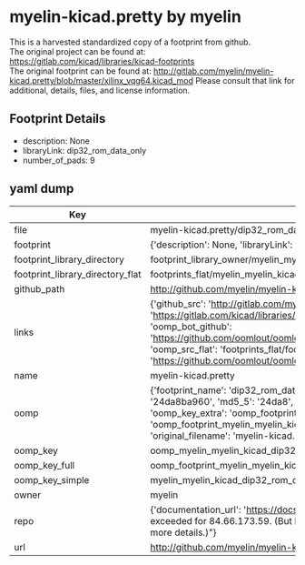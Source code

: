 # myelin-kicad.pretty by myelin  
This is a harvested standardized copy of a footprint from github.  
The original project can be found at:  
https://gitlab.com/kicad/libraries/kicad-footprints  
The original footprint can be found at:
http://gitlab.com/myelin/myelin-kicad.pretty/blob/master/xilinx_vqg64.kicad_mod
Please consult that link for additional, details, files, and license information.  
## Footprint Details
* description: None  
* libraryLink: dip32_rom_data_only  
* number_of_pads: 9  
## yaml dump  
| Key | Value |  
| --- | --- |  
| file | myelin-kicad.pretty/dip32_rom_data_only.kicad_mod |  
| footprint | {'description': None, 'libraryLink': 'dip32_rom_data_only', 'number_of_pads': 9} |  
| footprint_library_directory | footprint_library_owner/myelin_myelin-kicad.pretty |  
| footprint_library_directory_flat | footprints_flat/myelin_myelin_kicad_dip32_rom_data_only/working |  
| github_path | http://github.com/myelin/myelin-kicad.pretty/blob/master/dip32_rom_data_only.kicad_mod |  
| links | {'github_src': 'http://gitlab.com/myelin/myelin-kicad.pretty/blob/master/xilinx_vqg64.kicad_mod', 'github_src_repo': 'https://gitlab.com/kicad/libraries/kicad-footprints', 'oomp_bot': 'footprints/myelin_myelin_kicad_dip32_rom_data_only/working', 'oomp_bot_github': 'https://github.com/oomlout/oomlout_oomp_footprint_bot/tree/main/footprints/myelin_myelin_kicad_dip32_rom_data_only/working', 'oomp_src_flat': 'footprints_flat/footprints_flat/myelin_myelin_kicad_dip32_rom_data_only/working', 'oomp_src_flat_github': 'https://github.com/oomlout/oomlout_oomp_footprint_src/tree/main/footprints_flat/myelin_myelin_kicad_dip32_rom_data_only/working'} |  
| name | myelin-kicad.pretty |  
| oomp | {'footprint_name': 'dip32_rom_data_only', 'library_name': 'myelin_kicad', 'md5': '24da8ba96053646b4e6ca3005430faef', 'md5_10': '24da8ba960', 'md5_5': '24da8', 'md5_6': '24da8b', 'oomp_key': 'oomp_myelin_myelin_kicad_dip32_rom_data_only', 'oomp_key_extra': 'oomp_footprint_myelin_myelin_kicad_dip32_rom_data_only', 'oomp_key_full': 'oomp_footprint_myelin_myelin_kicad_dip32_rom_data_only_24da8b', 'oomp_key_simple': 'myelin_myelin_kicad_dip32_rom_data_only', 'original_filename': 'myelin-kicad.pretty/dip32_rom_data_only.kicad_mod', 'owner_name': 'myelin'} |  
| oomp_key | oomp_myelin_myelin_kicad_dip32_rom_data_only |  
| oomp_key_full | oomp_footprint_myelin_myelin_kicad_dip32_rom_data_only |  
| oomp_key_simple | myelin_myelin_kicad_dip32_rom_data_only |  
| owner | myelin |  
| repo | {'documentation_url': 'https://docs.github.com/rest/overview/resources-in-the-rest-api#rate-limiting', 'message': "API rate limit exceeded for 84.66.173.59. (But here's the good news: Authenticated requests get a higher rate limit. Check out the documentation for more details.)"} |  
| url | http://github.com/myelin/myelin-kicad.pretty |  

